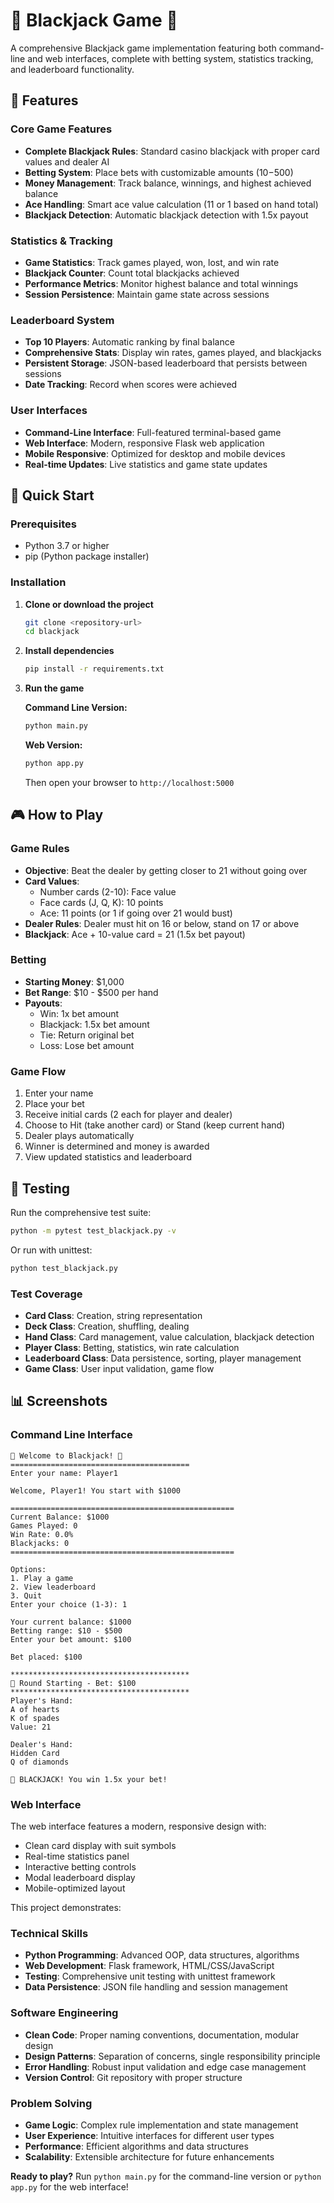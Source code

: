 # 🎰 Blackjack Game 🎰

A comprehensive Blackjack game implementation featuring both command-line and web interfaces, complete with betting system, statistics tracking, and leaderboard functionality.

## 🌟 Features

### Core Game Features
- **Complete Blackjack Rules**: Standard casino blackjack with proper card values and dealer AI
- **Betting System**: Place bets with customizable amounts ($10-$500)
- **Money Management**: Track balance, winnings, and highest achieved balance
- **Ace Handling**: Smart ace value calculation (11 or 1 based on hand total)
- **Blackjack Detection**: Automatic blackjack detection with 1.5x payout

### Statistics & Tracking
- **Game Statistics**: Track games played, won, lost, and win rate
- **Blackjack Counter**: Count total blackjacks achieved
- **Performance Metrics**: Monitor highest balance and total winnings
- **Session Persistence**: Maintain game state across sessions

### Leaderboard System
- **Top 10 Players**: Automatic ranking by final balance
- **Comprehensive Stats**: Display win rates, games played, and blackjacks
- **Persistent Storage**: JSON-based leaderboard that persists between sessions
- **Date Tracking**: Record when scores were achieved

### User Interfaces
- **Command-Line Interface**: Full-featured terminal-based game
- **Web Interface**: Modern, responsive Flask web application
- **Mobile Responsive**: Optimized for desktop and mobile devices
- **Real-time Updates**: Live statistics and game state updates

## 🚀 Quick Start

### Prerequisites
- Python 3.7 or higher
- pip (Python package installer)

### Installation

1. **Clone or download the project**
   ```bash
   git clone <repository-url>
   cd blackjack
   ```

2. **Install dependencies**
   ```bash
   pip install -r requirements.txt
   ```

3. **Run the game**

   **Command Line Version:**
   ```bash
   python main.py
   ```

   **Web Version:**
   ```bash
   python app.py
   ```
   Then open your browser to `http://localhost:5000`

## 🎮 How to Play

### Game Rules
- **Objective**: Beat the dealer by getting closer to 21 without going over
- **Card Values**: 
  - Number cards (2-10): Face value
  - Face cards (J, Q, K): 10 points
  - Ace: 11 points (or 1 if going over 21 would bust)
- **Dealer Rules**: Dealer must hit on 16 or below, stand on 17 or above
- **Blackjack**: Ace + 10-value card = 21 (1.5x bet payout)

### Betting
- **Starting Money**: $1,000
- **Bet Range**: $10 - $500 per hand
- **Payouts**:
  - Win: 1x bet amount
  - Blackjack: 1.5x bet amount
  - Tie: Return original bet
  - Loss: Lose bet amount

### Game Flow
1. Enter your name
2. Place your bet
3. Receive initial cards (2 each for player and dealer)
4. Choose to Hit (take another card) or Stand (keep current hand)
5. Dealer plays automatically
6. Winner is determined and money is awarded
7. View updated statistics and leaderboard

## 🧪 Testing

Run the comprehensive test suite:

```bash
python -m pytest test_blackjack.py -v
```

Or run with unittest:

```bash
python test_blackjack.py
```

### Test Coverage
- **Card Class**: Creation, string representation
- **Deck Class**: Creation, shuffling, dealing
- **Hand Class**: Card management, value calculation, blackjack detection
- **Player Class**: Betting, statistics, win rate calculation
- **Leaderboard Class**: Data persistence, sorting, player management
- **Game Class**: User input validation, game flow

## 📊 Screenshots

### Command Line Interface
```
🎰 Welcome to Blackjack! 🎰
========================================
Enter your name: Player1

Welcome, Player1! You start with $1000

==================================================
Current Balance: $1000
Games Played: 0
Win Rate: 0.0%
Blackjacks: 0
==================================================

Options:
1. Play a game
2. View leaderboard
3. Quit
Enter your choice (1-3): 1

Your current balance: $1000
Betting range: $10 - $500
Enter your bet amount: $100

Bet placed: $100

****************************************
🎯 Round Starting - Bet: $100
****************************************
Player's Hand:
A of hearts
K of spades
Value: 21

Dealer's Hand:
Hidden Card
Q of diamonds

🎰 BLACKJACK! You win 1.5x your bet!
```

### Web Interface
The web interface features a modern, responsive design with:
- Clean card display with suit symbols
- Real-time statistics panel
- Interactive betting controls
- Modal leaderboard display
- Mobile-optimized layout

This project demonstrates:

### Technical Skills
- **Python Programming**: Advanced OOP, data structures, algorithms
- **Web Development**: Flask framework, HTML/CSS/JavaScript
- **Testing**: Comprehensive unit testing with unittest framework
- **Data Persistence**: JSON file handling and session management

### Software Engineering
- **Clean Code**: Proper naming conventions, documentation, modular design
- **Design Patterns**: Separation of concerns, single responsibility principle
- **Error Handling**: Robust input validation and edge case management
- **Version Control**: Git repository with proper structure

### Problem Solving
- **Game Logic**: Complex rule implementation and state management
- **User Experience**: Intuitive interfaces for different user types
- **Performance**: Efficient algorithms and data structures
- **Scalability**: Extensible architecture for future enhancements

**Ready to play?** Run `python main.py` for the command-line version or `python app.py` for the web interface! 
